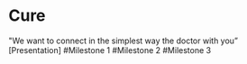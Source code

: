 # Cure
 "We want to connect in the simplest way the doctor with you” <br>
 [Presentation]
#Milestone 1
#Milestone 2
#Milestone 3

